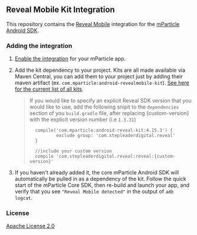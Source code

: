 ## Reveal Mobile Kit Integration

This repository contains the [Reveal Mobile](http://www.revealmobile.com/) integration for the [mParticle Android SDK](https://github.com/mParticle/mparticle-android-sdk).

### Adding the integration

1. [Enable the integration](https://app.mparticle.com/providers) for your mParticle app.
2. Add the kit dependency to your project. Kits are all made available via Maven Central, you can add them to your project just by adding their maven artifact (ex. `com.mparticle:android-revealmobile-kit`). [See here for the current list of all kits](http://search.maven.org/#search%7Cga%7C1%7Cg%3A%22com.mparticle%22).
    
    > If you would like to specify an explicit Reveal SDK version that you would like to use, add the following snipit to the `dependencies` section of you `build.gradle` file, after replacing {custom-version} with the explicit version number (i.e `1.3.31`)
    >
    >       compile('com.mparticle:android-reveal-kit:4.15.3') {
    >               exclude group: 'com.stepleaderdigital.reveal'
    >       }
    >       
    >       //include your custom version
    >       compile 'com.stepleaderdigital.reveal:reveal:{custom-version}'     
    > 
3. If you haven't already added it, the core mParticle Android SDK will automatically be pulled in as a dependency of the kit. Follow the quick start of the mParticle Core SDK, then re-build and launch your app, and verify that you see `"Reveal Mobile detected"` in the output of `adb logcat`.

### License

[Apache License 2.0](http://www.apache.org/licenses/LICENSE-2.0)